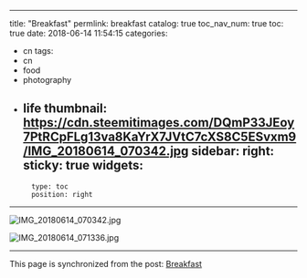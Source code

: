 
---
title: "Breakfast"
permlink: breakfast
catalog: true
toc_nav_num: true
toc: true
date: 2018-06-14 11:54:15
categories:
- cn
tags:
- cn
- food
- photography
- life
thumbnail: https://cdn.steemitimages.com/DQmP33JEoy7PtRCpFLg13va8KaYrX7JVtC7cXS8C5ESvxm9/IMG_20180614_070342.jpg
sidebar:
    right:
        sticky: true
widgets:
    -
        type: toc
        position: right
---


![IMG_20180614_070342.jpg](https://cdn.steemitimages.com/DQmP33JEoy7PtRCpFLg13va8KaYrX7JVtC7cXS8C5ESvxm9/IMG_20180614_070342.jpg)

![IMG_20180614_071336.jpg](https://cdn.steemitimages.com/DQmPjU86uGhzjiwtE5YAMPVd8oAso4qZFPnrEJUcCigxjs2/IMG_20180614_071336.jpg)

- - -

This page is synchronized from the post: [Breakfast](https://steemit.com/@andrewma/breakfast)
